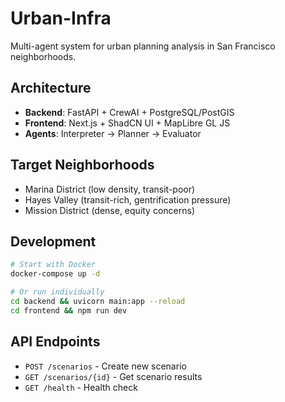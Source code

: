 # Urban-Infra

Multi-agent system for urban planning analysis in San Francisco neighborhoods.

## Architecture

- **Backend**: FastAPI + CrewAI + PostgreSQL/PostGIS
- **Frontend**: Next.js + ShadCN UI + MapLibre GL JS
- **Agents**: Interpreter → Planner → Evaluator

## Target Neighborhoods

- Marina District (low density, transit-poor)
- Hayes Valley (transit-rich, gentrification pressure)
- Mission District (dense, equity concerns)

## Development

```bash
# Start with Docker
docker-compose up -d

# Or run individually
cd backend && uvicorn main:app --reload
cd frontend && npm run dev
```

## API Endpoints

- `POST /scenarios` - Create new scenario
- `GET /scenarios/{id}` - Get scenario results
- `GET /health` - Health check